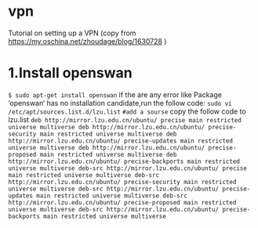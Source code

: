 # vpn
Tutorial on setting up a VPN (copy from https://my.oschina.net/zhoudage/blog/1630728 )

# 1.Install openswan
 `$ sudo apt-get install openswan`
  if the are any error like Package ‘openswan‘ has no installation candidate,run the follow code:
  `sudo vi /etc/apt/sources.list.d/lzu.list`
  `#add a sourse`
  copy the follow code to lzu.list
  `deb http://mirror.lzu.edu.cn/ubuntu/ precise main restricted universe multiverse
   deb http://mirror.lzu.edu.cn/ubuntu/ precise-security main restricted universe multiverse
   deb http://mirror.lzu.edu.cn/ubuntu/ precise-updates main restricted universe multiverse
   deb http://mirror.lzu.edu.cn/ubuntu/ precise-proposed main restricted universe multiverse
   deb http://mirror.lzu.edu.cn/ubuntu/ precise-backports main restricted universe multiverse
   deb-src http://mirror.lzu.edu.cn/ubuntu/ precise main restricted universe multiverse
   deb-src http://mirror.lzu.edu.cn/ubuntu/ precise-security main restricted universe multiverse
   deb-src http://mirror.lzu.edu.cn/ubuntu/ precise-updates main restricted universe multiverse
   deb-src http://mirror.lzu.edu.cn/ubuntu/ precise-proposed main restricted universe multiverse
   deb-src http://mirror.lzu.edu.cn/ubuntu/ precise-backports main restricted universe multiverse`

